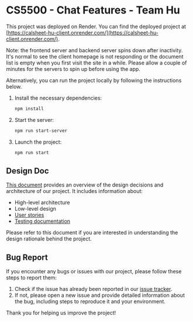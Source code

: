 # CS5500 - Chat Features - Team Hu

This project was deployed on Render. You can find the deployed project at [https://calsheet-hu-client.onrender.com/](https://calsheet-hu-client.onrender.com/).

Note: the frontend server and backend server spins down after inactivity. It's normal to see the client homepage is not responding or the document list is empty when you first visit the site in a while. Please allow a couple of minutes for the servers to spin up before using the app.

Alternatively, you can run the project locally by following the instructions below.

1. Install the necessary dependencies:

   ```bash
   npm install
   ```

2. Start the server:

   ```bash
   npm run start-server
   ```

3. Launch the project:
   ```bash
   npm run start
   ```

## Design Doc

[This document](./DesignDoc.md) provides an overview of the design decisions and architecture of our project. It includes information about:

- High-level architecture
- Low-level design
- [User stories](https://docs.google.com/spreadsheets/d/1PzEV7MQY2duQ-JxkgpjVED2Nbloiqluc-pqrj6nEGoA/edit#gid=0)
- [Testing documentation](https://docs.google.com/document/d/1WXT8BYHsOTzZ7qPZuUFLhTrPYDW4apj1KcI9G-Jpn7w/edit#heading=h.um8gxeuedo83)

Please refer to this document if you are interested in understanding the design rationale behind the project.

## Bug Report

If you encounter any bugs or issues with our project, please follow these steps to report them:

1. Check if the issue has already been reported in our [issue tracker](./BugReports.md).
2. If not, please open a new issue and provide detailed information about the bug, including steps to reproduce it and your environment.

Thank you for helping us improve the project!
